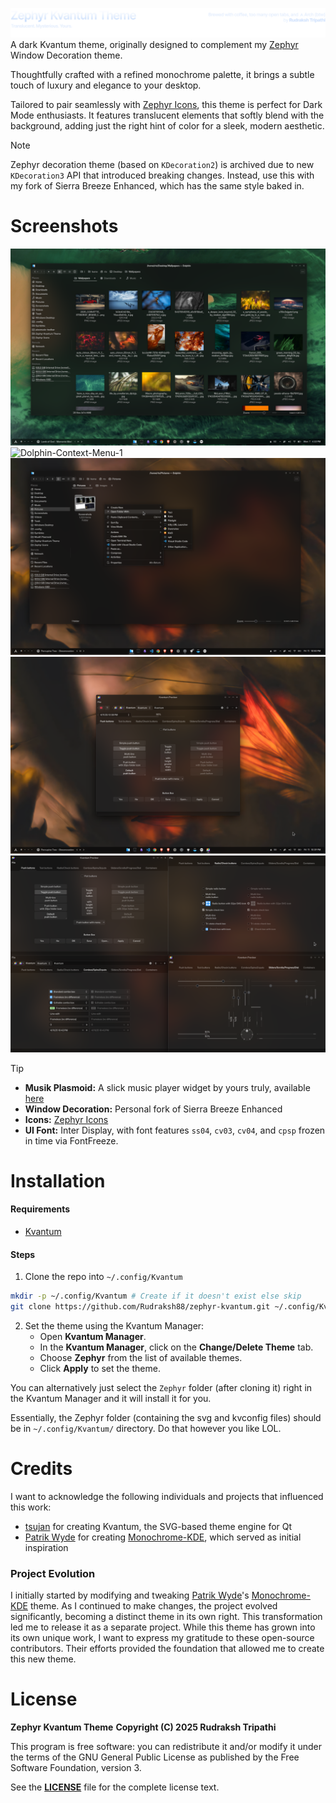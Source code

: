 ![Header](images/Header.svg)
A dark Kvantum theme, originally designed to complement my [Zephyr](https://github.com/Rudraksh88/zephyr) Window Decoration theme.

Thoughtfully crafted with a refined monochrome palette, it brings a subtle touch of luxury and elegance to your desktop.

Tailored to pair seamlessly with [Zephyr Icons](https://github.com/Rudraksh88/zephyr-icons), this theme is perfect for Dark Mode enthusiasts. It features translucent elements that softly blend with the background, adding just the right hint of color for a sleek, modern aesthetic.

> [!NOTE]
> Zephyr decoration theme (based on `KDecoration2`) is archived due to new `KDecoration3` API that introduced breaking changes. Instead, use this with my fork of Sierra Breeze Enhanced, which has the same style baked in.

# Screenshots
![Dolphin](images/Dolphin.png)
![Dolphin-Context-Menu-1](images/DolphinContextMenu1.png)
![Dolphin-Context-Menu-2](images/DolphinContextMenu2.png)
![Kvantum-Preview-1](images/KvantumPreview1.png)
![Kvantum-Preview-2](images/KvantumPreview2.png)

> [!TIP]
> * **Musik Plasmoid:** A slick music player widget by yours truly, available [here](https://github.com/Rudraksh88/musik-plasmoid)
> * **Window Decoration:** Personal fork of Sierra Breeze Enhanced
> * **Icons:** [Zephyr Icons](https://github.com/Rudraksh88/zephyr-icons)
> * **UI Font:** Inter Display, with font features `ss04`, `cv03`, `cv04`, and `cpsp` frozen in time via FontFreeze.

# Installation
#### Requirements
- [Kvantum](https://github.com/tsujan/Kvantum/blob/master/Kvantum/INSTALL.md)

#### Steps
1. Clone the repo into `~/.config/Kvantum`
```bash
mkdir -p ~/.config/Kvantum # Create if it doesn't exist else skip
git clone https://github.com/Rudraksh88/zephyr-kvantum.git ~/.config/Kvantum/Zephyr
```

2. Set the theme using the Kvantum Manager:
   - Open **Kvantum Manager**.
   - In the **Kvantum Manager**, click on the **Change/Delete Theme** tab.
   - Choose **Zephyr** from the list of available themes.
   - Click **Apply** to set the theme.

You can alternatively just select the `Zephyr` folder (after cloning it) right in the Kvantum Manager and it will install it for you.

Essentially, the Zephyr folder (containing the svg and kvconfig files) should be in `~/.config/Kvantum/` directory. Do that however you like LOL.

# Credits
I want to acknowledge the following individuals and projects that influenced this work:

* [tsujan](https://github.com/tsujan) for creating Kvantum, the SVG-based theme engine for Qt
* [Patrik Wyde](https://github.com/pwyde) for creating [Monochrome-KDE](https://github.com/pwyde/monochrome-kde), which served as initial inspiration

### Project Evolution
I initially started by modifying and tweaking [Patrik Wyde](https://github.com/pwyde)'s [Monochrome-KDE](https://github.com/pwyde/monochrome-kde) theme. As I continued to make changes, the project evolved significantly, becoming a distinct theme in its own right. This transformation led me to release it as a separate project.
While this theme has grown into its own unique work, I want to express my gratitude to these open-source contributors. Their efforts provided the foundation that allowed me to create this new theme.

# License
**Zephyr Kvantum Theme**
**Copyright (C) 2025 Rudraksh Tripathi**

This program is free software: you can redistribute it and/or modify it under the terms of the GNU General Public License as published by the Free Software Foundation, version 3.

See the [**LICENSE**](LICENSE) file for the complete license text.
